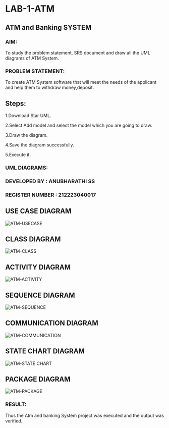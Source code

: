 # LAB-1-ATM
## ATM and Banking SYSTEM
### AIM: 
To study the problem statement, SRS document and draw all the UML diagrams of ATM
System.
### PROBLEM STATEMENT:
To create ATM System software that will meet the needs of the applicant and help them
to withdraw money,deposit.
## Steps:
1.Download Star UML.

2.Select Add model and select the model which you are going to draw.

3.Draw the diagram.

4.Save the diagram successfully.

5.Execute it.

### UML DIAGRAMS:
### DEVELOPED BY : ANUBHARATHI SS
### REGISTER NUMBER : 212223040017

## USE CASE DIAGRAM
![ATM-USECASE](https://github.com/23012653/LAB-1-ATM/assets/150777517/acb8e32b-66f0-41e7-adfe-86f1d378345a)

## CLASS DIAGRAM
![ATM-CLASS](https://github.com/23012653/LAB-1-ATM/assets/150777517/68c7acda-9cba-4619-a580-16af24fe152a)

## ACTIVITY DIAGRAM
![ATM-ACTIVITY](https://github.com/23012653/LAB-1-ATM/assets/150777517/92b02c66-2145-4f95-bd63-75173f3065d4)

## SEQUENCE DIAGRAM
![ATM-SEQUENCE](https://github.com/23012653/LAB-1-ATM/assets/150777517/66c17218-d5af-4340-bd39-468757655a85)

## COMMUNICATION DIAGRAM
![ATM-COMMUNICATION](https://github.com/23012653/LAB-1-ATM/assets/150777517/f94ade12-177d-44d3-8f3d-10012260f4e6)

## STATE CHART DIAGRAM
![ATM-STATE CHART](https://github.com/23012653/LAB-1-ATM/assets/150777517/947188f3-3d4f-4520-8b6a-5501baa9de17)

## PACKAGE DIAGRAM
![ATM-PACKAGE](https://github.com/23012653/LAB-1-ATM/assets/150777517/c8b8c8d5-b485-4b97-8066-e69f7d46a9c2)




















### RESULT: 
Thus the Atm and banking System project was executed and the output was verified.
